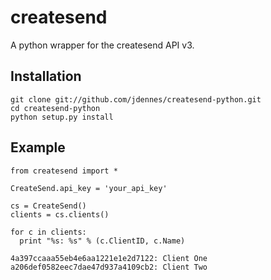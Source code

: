 # createsend

A python wrapper for the createsend API v3.

## Installation

    git clone git://github.com/jdennes/createsend-python.git
    cd createsend-python
    python setup.py install

## Example

    from createsend import *
    
    CreateSend.api_key = 'your_api_key'

    cs = CreateSend()
    clients = cs.clients()
    
    for c in clients:
      print "%s: %s" % (c.ClientID, c.Name)
    
    4a397ccaaa55eb4e6aa1221e1e2d7122: Client One
    a206def0582eec7dae47d937a4109cb2: Client Two
